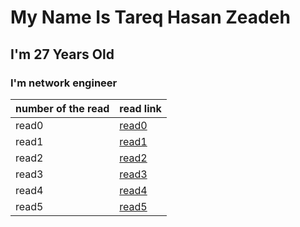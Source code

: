 # My Name Is Tareq Hasan Zeadeh
## I'm 27 Years Old
### I'm network engineer


| number of the read | read link |
| ----------- | ----------- |
| read0 | [read0](read01.md) |
| read1 | [read1](read02.md) |
| read2 | [read2](read03.md) |
| read3 | [read3](read04.md) |
| read4 | [read4](read05.md) |
| read5 | [read5](read06.md) |
